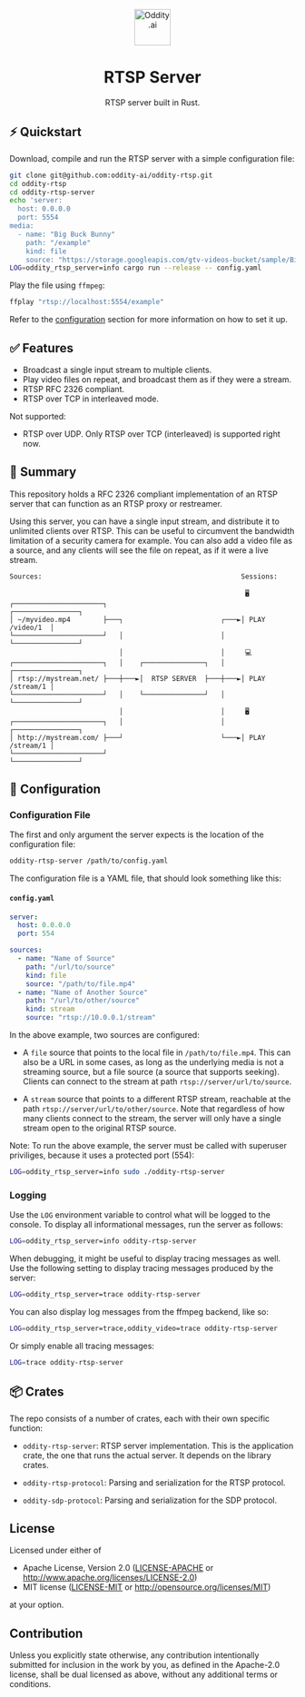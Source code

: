 <p align="center">
  <picture>
    <source media="(prefers-color-scheme: dark)" srcset="https://oddity.ai/img/logo_full_light.png">
    <source media="(prefers-color-scheme: light)" srcset="https://oddity.ai/img/logo_full.png">
    <img alt="Oddity.ai" src="https://oddity.ai/img/logo_full.png" height="64px">
  </picture>
  <br/>
  <h1 align="center">RTSP Server</h1>
  <p align="center">RTSP server built in Rust.</p>
</p>

## ⚡ Quickstart

Download, compile and run the RTSP server with a simple configuration file:

```sh
git clone git@github.com:oddity-ai/oddity-rtsp.git
cd oddity-rtsp
cd oddity-rtsp-server
echo 'server:
  host: 0.0.0.0
  port: 5554
media:
  - name: "Big Buck Bunny"
    path: "/example"
    kind: file
    source: "https://storage.googleapis.com/gtv-videos-bucket/sample/BigBuckBunny.mp4"' >> config.yaml
LOG=oddity_rtsp_server=info cargo run --release -- config.yaml
```

Play the file using `ffmpeg`:

```sh
ffplay "rtsp://localhost:5554/example"
```

Refer to the [configuration](#-configuration) section for more information
on how to set it up.

## ✅ Features

* Broadcast a single input stream to multiple clients.
* Play video files on repeat, and broadcast them as if they were a stream.
* RTSP RFC 2326 compliant.
* RTSP over TCP in interleaved mode.

Not supported:
* RTSP over UDP. Only RTSP over TCP (interleaved) is supported right now.

## 📖 Summary

This repository holds a RFC 2326 compliant implementation of an RTSP server that
can function as an RTSP proxy or restreamer.

Using this server, you can have a single input stream, and distribute it to
unlimited clients over RTSP. This can be useful to circumvent the bandwidth
limitation of a security camera for example. You can also add a video file as
a source, and any clients will see the file on repeat, as if it were a live
stream.

```
Sources:                                                 Sessions:

                                                          🖥 ️ 
┌──────────────────────┐                                 ┌────────────────┐
│ ~/myvideo.mp4        ├───┐                        ┌───►│ PLAY /video/1  │
└──────────────────────┘   │                        │    └────────────────┘
                           │                        │     💻             
┌──────────────────────┐   │    ┌───────────────┐   │    ┌────────────────┐
│ rtsp://mystream.net/ ├───┼───►│  RTSP SERVER  ├───┼───►│ PLAY /stream/1 │
└──────────────────────┘   │    └───────────────┘   │    └────────────────┘
                           │                        │     🖥️            
┌──────────────────────┐   │                        │    ┌────────────────┐
│ http://mystream.com/ ├───┘                        └───►│ PLAY /stream/1 │
└──────────────────────┘                                 └────────────────┘
```

## 🔧 Configuration

### Configuration File

The first and only argument the server expects is the location of the configuration
file:

```sh
oddity-rtsp-server /path/to/config.yaml
```

The configuration file is a YAML file, that should look something like this:

#### `config.yaml`

```yaml
server:
  host: 0.0.0.0
  port: 554

sources:
  - name: "Name of Source"
    path: "/url/to/source"
    kind: file
    source: "/path/to/file.mp4"
  - name: "Name of Another Source"
    path: "/url/to/other/source"
    kind: stream
    source: "rtsp://10.0.0.1/stream"
```

In the above example, two sources are configured:

* A `file` source that points to the local file in `/path/to/file.mp4`. This can
  also be a URL in some cases, as long as the underlying media is not a streaming
  source, but a file source (a source that supports seeking). Clients can connect
  to the stream at path `rtsp://server/url/to/source`.

* A `stream` source that points to a different RTSP stream, reachable at the path
  `rtsp://server/url/to/other/source`. Note that regardless of how many clients
  connect to the stream, the server will only have a single stream open to the
  original RTSP source.

Note: To run the above example, the server must be called with superuser priviliges,
because it uses a protected port (554):

```sh
LOG=oddity_rtsp_server=info sudo ./oddity-rtsp-server
```

### Logging

Use the `LOG` environment variable to control what will be logged to the console.
To display all informational messages, run the server as follows:

```sh
LOG=oddity_rtsp_server=info oddity-rtsp-server
```

When debugging, it might be useful to display tracing messages as well. Use the
following setting to display tracing messages produced by the server:

```sh
LOG=oddity_rtsp_server=trace oddity-rtsp-server
```

You can also display log messages from the ffmpeg backend, like so:

```sh
LOG=oddity_rtsp_server=trace,oddity_video=trace oddity-rtsp-server
```

Or simply enable all tracing messages:

```sh
LOG=trace oddity-rtsp-server
```

## 📦 Crates

The repo consists of a number of crates, each with their own specific function:

* `oddity-rtsp-server`: RTSP server implementation. This is the application
  crate, the one that runs the actual server. It depends on the library crates.

* `oddity-rtsp-protocol`: Parsing and serialization for the RTSP protocol.

* `oddity-sdp-protocol`: Parsing and serialization for the SDP protocol.

## License

Licensed under either of

 * Apache License, Version 2.0
   ([LICENSE-APACHE](LICENSE-APACHE) or http://www.apache.org/licenses/LICENSE-2.0)
 * MIT license
   ([LICENSE-MIT](LICENSE-MIT) or http://opensource.org/licenses/MIT)

at your option.

## Contribution

Unless you explicitly state otherwise, any contribution intentionally submitted
for inclusion in the work by you, as defined in the Apache-2.0 license, shall be
dual licensed as above, without any additional terms or conditions.